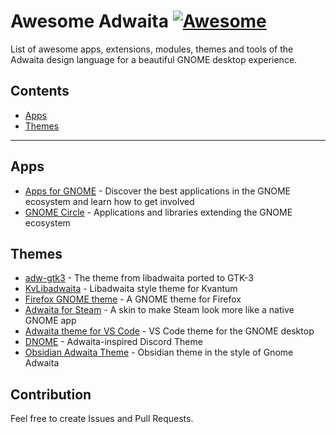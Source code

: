 # Awesome Adwaita [![Awesome](https://cdn.rawgit.com/sindresorhus/awesome/d7305f38d29fed78fa85652e3a63e154dd8e8829/media/badge.svg)](https://github.com/sindresorhus/awesome)
List of awesome apps, extensions, modules, themes and tools of the Adwaita design language for a beautiful GNOME desktop experience.

## Contents
- [Apps](#apps)
- [Themes](#themes)

---

## Apps
- [Apps for GNOME](https://apps.gnome.org/) - Discover the best applications in the GNOME ecosystem and learn how to get involved
- [GNOME Circle](https://circle.gnome.org/) - Applications and libraries extending the GNOME ecosystem

## Themes

- [adw-gtk3](https://github.com/lassekongo83/adw-gtk3) - The theme from libadwaita ported to GTK-3
- [KvLibadwaita](https://github.com/GabePoel/KvLibadwaita) - Libadwaita style theme for Kvantum
- [Firefox GNOME theme](https://github.com/rafaelmardojai/firefox-gnome-theme) - A GNOME theme for Firefox
- [Adwaita for Steam](https://github.com/tkashkin/Adwaita-for-Steam) - A skin to make Steam look more like a native GNOME app
- [Adwaita theme for VS Code](https://github.com/piousdeer/vscode-adwaita) - VS Code theme for the GNOME desktop
- [DNOME](https://github.com/GeopJr/DNOME) - Adwaita-inspired Discord Theme
- [Obsidian Adwaita Theme](https://github.com/birneee/obsidian-adwaita-theme) - Obsidian theme in the style of Gnome Adwaita

## Contribution
Feel free to create Issues and Pull Requests.
